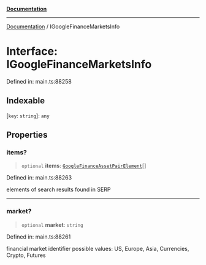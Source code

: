 [**Documentation**](../README.md)

***

[Documentation](../README.md) / IGoogleFinanceMarketsInfo

# Interface: IGoogleFinanceMarketsInfo

Defined in: main.ts:88258

## Indexable

\[`key`: `string`\]: `any`

## Properties

### items?

> `optional` **items**: [`GoogleFinanceAssetPairElement`](../classes/GoogleFinanceAssetPairElement.md)[]

Defined in: main.ts:88263

elements of search results found in SERP

***

### market?

> `optional` **market**: `string`

Defined in: main.ts:88261

financial market identifier
possible values: US, Europe, Asia, Currencies, Crypto, Futures
